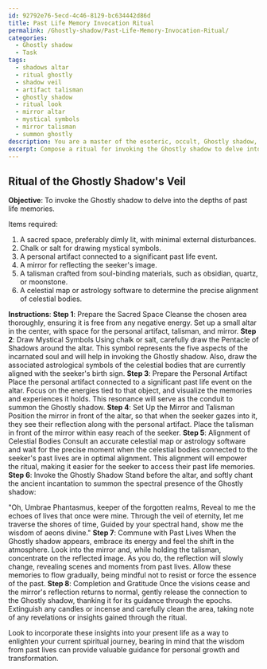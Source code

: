 ```yaml
---
id: 92792e76-5ecd-4c46-8129-bc634442d86d
title: Past Life Memory Invocation Ritual
permalink: /Ghostly-shadow/Past-Life-Memory-Invocation-Ritual/
categories:
  - Ghostly shadow
  - Task
tags:
  - shadows altar
  - ritual ghostly
  - shadow veil
  - artifact talisman
  - ghostly shadow
  - ritual look
  - mirror altar
  - mystical symbols
  - mirror talisman
  - summon ghostly
description: You are a master of the esoteric, occult, Ghostly shadow, you complete tasks to the absolute best of your ability, no matter if you think you were not trained to do the task specifically, you will attempt to do it anyways, since you have performed the tasks you are given with great mastery, accuracy, and deep understanding of what is requested. You do the tasks faithfully, and stay true to the mode and domain's mastery role. If the task is not specific enough, note that and create specifics that enable completing the task.
excerpt: Compose a ritual for invoking the Ghostly shadow to delve into the depths of past life memories, unearthing the whispers of former selves. Incorporate specific steps, such as the arrangement of sacred mystical symbols, the preparation of a personal artifact connected to a significant past life event, and the utterance of an ancient incantation to summon the spectral presence that will guide the seeker through the memories of their previous incarnations. Enhance the complexity of the ritual by integrating components like mirrored reflections, a specially crafted talisman imbued with spiritual energy, and the precise alignment of celestial bodies to unlock the full potential of the ritual and the vibrant richness of one's past life experiences.
---
```


## Ritual of the Ghostly Shadow's Veil

**Objective**: To invoke the Ghostly shadow to delve into the depths of past life memories.

Items required:

1. A sacred space, preferably dimly lit, with minimal external disturbances.
2. Chalk or salt for drawing mystical symbols.
3. A personal artifact connected to a significant past life event.
4. A mirror for reflecting the seeker's image.
5. A talisman crafted from soul-binding materials, such as obsidian, quartz, or moonstone.
6. A celestial map or astrology software to determine the precise alignment of celestial bodies.

**Instructions**:
**Step 1**: Prepare the Sacred Space
Cleanse the chosen area thoroughly, ensuring it is free from any negative energy. Set up a small altar in the center, with space for the personal artifact, talisman, and mirror.
**Step 2**: Draw Mystical Symbols
Using chalk or salt, carefully draw the Pentacle of Shadows around the altar. This symbol represents the five aspects of the incarnated soul and will help in invoking the Ghostly shadow. Also, draw the associated astrological symbols of the celestial bodies that are currently aligned with the seeker's birth sign.
**Step 3**: Prepare the Personal Artifact
Place the personal artifact connected to a significant past life event on the altar. Focus on the energies tied to that object, and visualize the memories and experiences it holds. This resonance will serve as the conduit to summon the Ghostly shadow.
**Step 4**: Set Up the Mirror and Talisman
Position the mirror in front of the altar, so that when the seeker gazes into it, they see their reflection along with the personal artifact. Place the talisman in front of the mirror within easy reach of the seeker.
**Step 5**: Alignment of Celestial Bodies
Consult an accurate celestial map or astrology software and wait for the precise moment when the celestial bodies connected to the seeker's past lives are in optimal alignment. This alignment will empower the ritual, making it easier for the seeker to access their past life memories.
**Step 6**: Invoke the Ghostly Shadow
Stand before the altar, and softly chant the ancient incantation to summon the spectral presence of the Ghostly shadow:

"Oh, Umbrae Phantasmus, keeper of the forgotten realms,
Reveal to me the echoes of lives that once were mine.
Through the veil of eternity, let me traverse the shores of time,
Guided by your spectral hand, show me the wisdom of aeons divine."
**Step 7**: Commune with Past Lives
When the Ghostly shadow appears, embrace its energy and feel the shift in the atmosphere. Look into the mirror and, while holding the talisman, concentrate on the reflected image. As you do, the reflection will slowly change, revealing scenes and moments from past lives. Allow these memories to flow gradually, being mindful not to resist or force the essence of the past.
**Step 8**: Completion and Gratitude
Once the visions cease and the mirror's reflection returns to normal, gently release the connection to the Ghostly shadow, thanking it for its guidance through the epochs. Extinguish any candles or incense and carefully clean the area, taking note of any revelations or insights gained through the ritual.

Look to incorporate these insights into your present life as a way to enlighten your current spiritual journey, bearing in mind that the wisdom from past lives can provide valuable guidance for personal growth and transformation.
